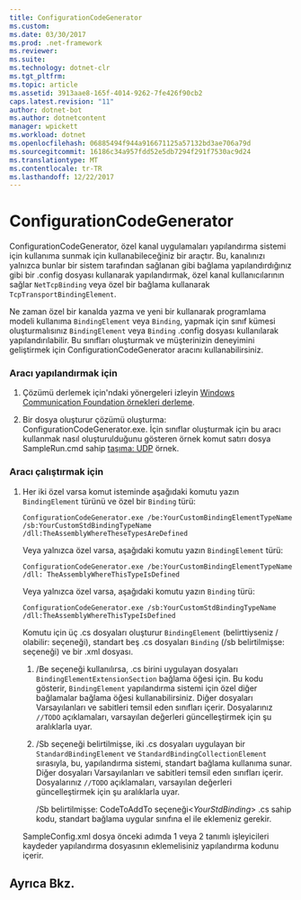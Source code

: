 ```yaml
---
title: ConfigurationCodeGenerator
ms.custom: 
ms.date: 03/30/2017
ms.prod: .net-framework
ms.reviewer: 
ms.suite: 
ms.technology: dotnet-clr
ms.tgt_pltfrm: 
ms.topic: article
ms.assetid: 3913aae8-165f-4014-9262-7fe426f90cb2
caps.latest.revision: "11"
author: dotnet-bot
ms.author: dotnetcontent
manager: wpickett
ms.workload: dotnet
ms.openlocfilehash: 06885494f944a916671125a57132bd3ae706a79d
ms.sourcegitcommit: 16186c34a957fdd52e5db7294f291f7530ac9d24
ms.translationtype: MT
ms.contentlocale: tr-TR
ms.lasthandoff: 12/22/2017
---
```

# <a name="configurationcodegenerator"></a>ConfigurationCodeGenerator
ConfigurationCodeGenerator, özel kanal uygulamaları yapılandırma sistemi için kullanıma sunmak için kullanabileceğiniz bir araçtır. Bu, kanalınızı yalnızca bunlar bir sistem tarafından sağlanan gibi bağlama yapılandırdığınız gibi bir .config dosyası kullanarak yapılandırmak, özel kanal kullanıcılarının sağlar `NetTcpBinding` veya özel bir bağlama kullanarak `TcpTransportBindingElement`.  
  
 Ne zaman özel bir kanalda yazma ve yeni bir kullanarak programlama modeli kullanıma `BindingElement` veya `Binding`, yapmak için sınıf kümesi oluşturmalısınız `BindingElement` veya `Binding` .config dosyası kullanılarak yapılandırılabilir. Bu sınıfları oluşturmak ve müşterinizin deneyimini geliştirmek için ConfigurationCodeGenerator aracını kullanabilirsiniz.  
  
### <a name="to-build-the-tool"></a>Aracı yapılandırmak için  
  
1.  Çözümü derlemek için'ndaki yönergeleri izleyin [Windows Communication Foundation örnekleri derleme](../../../../docs/framework/wcf/samples/building-the-samples.md).  
  
2.  Bir dosya oluşturur çözümü oluşturma: ConfigurationCodeGenerator.exe. İçin sınıflar oluşturmak için bu aracı kullanmak nasıl oluşturulduğunu gösteren örnek komut satırı dosya SampleRun.cmd sahip [taşıma: UDP](../../../../docs/framework/wcf/samples/transport-udp.md) örnek.  
  
### <a name="to-run-the-tool"></a>Aracı çalıştırmak için  
  
1.  Her iki özel varsa komut isteminde aşağıdaki komutu yazın `BindingElement` türünü ve özel bir `Binding` türü:  
  
    ```  
    ConfigurationCodeGenerator.exe /be:YourCustomBindingElementTypeName /sb:YourCustomStdBindingTypeName /dll:TheAssemblyWhereTheseTypesAreDefined  
    ```  
  
     Veya yalnızca özel varsa, aşağıdaki komutu yazın `BindingElement` türü:  
  
    ```  
    ConfigurationCodeGenerator.exe /be:YourCustomBindingElementTypeName /dll: TheAssemblyWhereThisTypeIsDefined  
    ```  
  
     Veya yalnızca özel varsa, aşağıdaki komutu yazın `Binding` türü:  
  
    ```  
    ConfigurationCodeGenerator.exe /sb:YourCustomStdBindingTypeName /dll:TheAssemblyWhereThisTypeIsDefined  
    ```  
  
     Komutu için üç .cs dosyaları oluşturur `BindingElement` (belirttiyseniz / olabilir: seçeneği), standart beş .cs dosyaları `Binding` (/sb belirtilmişse: seçeneği) ve bir .xml dosyası.  
  
    1.  /Be seçeneği kullanılırsa, .cs birini uygulayan dosyaları `BindingElementExtensionSection` bağlama öğesi için. Bu kodu gösterir, `BindingElement` yapılandırma sistemi için özel diğer bağlamalar bağlama öğesi kullanabilirsiniz. Diğer dosyaları Varsayılanları ve sabitleri temsil eden sınıfları içerir. Dosyalarınız `//TODO` açıklamaları, varsayılan değerleri güncelleştirmek için şu aralıklarla uyar.  
  
    2.  /Sb seçeneği belirtilmişse, iki .cs dosyaları uygulayan bir `StandardBindingElement` ve `StandardBindingCollectionElement` sırasıyla, bu, yapılandırma sistemi, standart bağlama kullanıma sunar. Diğer dosyaları Varsayılanları ve sabitleri temsil eden sınıfları içerir. Dosyalarınız `//TODO` açıklamaları, varsayılan değerleri güncelleştirmek için şu aralıklarla uyar.  
  
         /Sb belirtilmişse: CodeToAddTo seçeneği\<*YourStdBinding*> .cs sahip kodu, standart bağlama uygular sınıfına el ile eklemeniz gerekir.  
  
     SampleConfig.xml dosya önceki adımda 1 veya 2 tanımlı işleyicileri kaydeder yapılandırma dosyasının eklemelisiniz yapılandırma kodunu içerir.  
  
## <a name="see-also"></a>Ayrıca Bkz.
